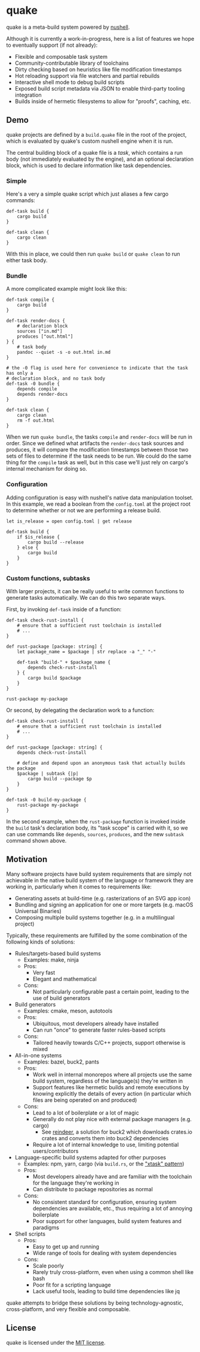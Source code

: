 # quake

quake is a meta-build system powered by [nushell](https://www.nushell.sh/).

Although it is currently a work-in-progress, here is a list of features we hope to eventually support (if not already):

- Flexible and composable task system
- Community-contributable library of toolchains
- Dirty checking based on heuristics like file modification timestamps
- Hot reloading support via file watchers and partial rebuilds
- Interactive shell mode to debug build scripts
- Exposed build script metadata via JSON to enable third-party tooling integration
- Builds inside of hermetic filesystems to allow for "proofs", caching, etc.

## Demo

quake projects are defined by a `build.quake` file in the root of the project, which is evaluated by quake's custom nushell engine when it is run.

The central building block of a quake file is a *task*, which contains a run body (not immediately evaluated by the engine), and an optional declaration block, which is used to declare information like task dependencies.

### Simple

Here's a very a simple quake script which just aliases a few cargo commands:

``` nu
def-task build {
    cargo build
}

def-task clean {
    cargo clean
}
```

With this in place, we could then run `quake build` or `quake clean` to run either task body.

### Bundle

A more complicated example might look like this:

```nu
def-task compile {
    cargo build
}

def-task render-docs {
    # declaration block
    sources ["in.md"]
    produces ["out.html"]
} {
    # task body
    pandoc --quiet -s -o out.html in.md
}

# the -0 flag is used here for convenience to indicate that the task has only a
# declaration block, and no task body
def-task -0 bundle {
    depends compile
    depends render-docs
}

def-task clean {
    cargo clean
    rm -f out.html
}
```

When we run `quake bundle`, the tasks `compile` and `render-docs` will be run in order.
Since we defined what artifacts the `render-docs` task sources and produces, it will compare the modification timestamps between those two sets of files to determine if the task needs to be run.
We could do the same thing for the `compile` task as well, but in this case we'll just rely on cargo's internal mechanism for doing so.

### Configuration

Adding configuration is easy with nushell's native data manipulation toolset.
In this example, we read a boolean from the `config.toml` at the project root to determine whether or not we are performing a release build.

``` nu
let is_release = open config.toml | get release

def-task build {
    if $is_release {
        cargo build --release
    } else {
        cargo build
    }
}
```

### Custom functions, subtasks

With larger projects, it can be really useful to write common functions to generate tasks automatically.
We can do this two separate ways.

First, by invoking `def-task` inside of a function:

``` nu
def-task check-rust-install {
    # ensure that a sufficient rust toolchain is installed
    # ...
}

def rust-package [package: string] {
    let package_name = $package | str replace -a "_" "-"

    def-task "build-" + $package_name {
        depends check-rust-install
    } {
        cargo build $package
    }
}

rust-package my-package
```

Or second, by delegating the declaration work to a function:

``` nu
def-task check-rust-install {
    # ensure that a sufficient rust toolchain is installed
    # ...
}

def rust-package [package: string] {
    depends check-rust-install

    # define and depend upon an anonymous task that actually builds the package
    $package | subtask {|p|
        cargo build --package $p
    }
}

def-task -0 build-my-package {
    rust-package my-package
}
```

In the second example, when the `rust-package` function is invoked inside the `build` task's declaration body, its "task scope" is carried with it, so we can use commands like `depends`, `sources`, `produces`, and the new `subtask` command shown above.

## Motivation

Many software projects have build system requirements that are simply not achievable in the native build system of the language or framework they are working in, particularly when it comes to requirements like:

- Generating assets at build-time (e.g. rasterizations of an SVG app icon)
- Bundling and signing an application for one or more targets (e.g. macOS Universal Binaries)
- Composing multiple build systems together (e.g. in a multilingual project)

Typically, these requirements are fulfilled by the some combination of the following kinds of solutions:

- Rules/targets-based build systems
    - Examples: make, ninja
    - Pros:
        - Very fast
        - Elegant and mathematical
    - Cons:
        - Not particularly configurable past a certain point, leading to the use of build generators
- Build generators
    - Examples: cmake, meson, autotools
    - Pros:
        - Ubiquitous, most developers already have installed
        - Can run "once" to generate faster rules-based scripts
    - Cons:
        - Tailored heavily towards C/C++ projects, support otherwise is mixed
- All-in-one systems
    - Examples: bazel, buck2, pants
    - Pros:
        - Work well in internal monorepos where all projects use the same build system, regardless of the language(s) they're written in
        - Support features like hermetic builds and remote executions by knowing explicitly the details of every action (in particular which files are being operated on and produced)
    - Cons:
        - Lead to a lot of boilerplate or a lot of magic
        - Generally do not play nice with external package managers (e.g. cargo)
            - See [reindeer](https://github.com/facebookincubator/reindeer), a solution for buck2 which downloads crates.io crates and converts them into buck2 dependencies
        - Require a lot of internal knowledge to use, limiting potential users/contributors
- Language-specific build systems adapted for other purposes
    - Examples: npm, yarn, cargo (via `build.rs`, or the ["xtask" pattern]((https://github.com/matklad/cargo-xtask)))
    - Pros:
        - Most developers already have and are familiar with the toolchain for the language they're working in
        - Can distribute to package repositories as normal
    - Cons:
        - No consistent standard for configuration, ensuring system dependencies are available, etc., thus requiring a lot of annoying boilerplate
        - Poor support for other languages, build system features and paradigms
- Shell scripts
    - Pros:
        - Easy to get up and running
        - Wide range of tools for dealing with system dependencies
    - Cons:
        - Scale poorly
        - Rarely truly cross-platform, even when using a common shell like bash
        - Poor fit for a scripting language
        - Lack useful tools, leading to build time dependencies like jq
        
quake attempts to bridge these solutions by being technology-agnostic, cross-platform, and very flexible and composable.

## License

quake is licensed under the [MIT license](./LICENSE).
